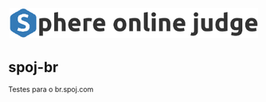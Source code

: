 <p align="center">
 <img src="spoj-logo.png" width="500" />
</p>

# spoj-br
Testes para o br.spoj.com
